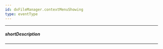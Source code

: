 ```yaml
---
id: dxFileManager.contextMenuShowing
type: eventType
---
```

---
##### shortDescription
<!-- Description goes here -->

---
<!-- Description goes here -->